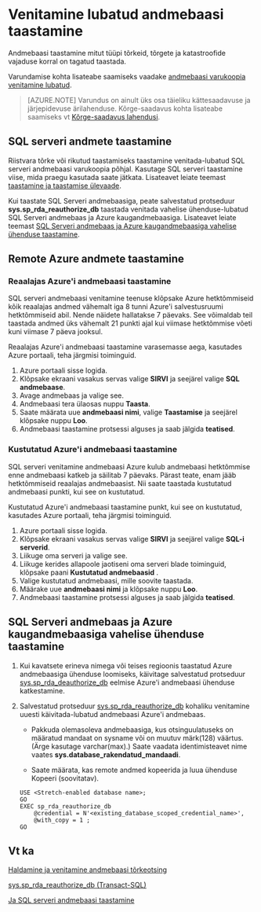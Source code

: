 <properties
    pageTitle="Andmebaaside venitamine lubatud taastamine | Microsoft Azure'i"
    description="Saate teada, kuidas taastada venitamine\-lubatud andmebaasid."
    services="sql-server-stretch-database"
    documentationCenter=""
    authors="douglaslMS"
    manager="jhubbard"
    editor=""/>

<tags
    ms.service="sql-server-stretch-database"
    ms.workload="data-management"
    ms.tgt_pltfrm="na"
    ms.devlang="na"
    ms.topic="article"
    ms.date="08/01/2016"
    ms.author="douglasl"/>

# <a name="restore-stretch-enabled-databases"></a>Venitamine lubatud andmebaasi taastamine

Andmebaasi taastamine mitut tüüpi tõrkeid, tõrgete ja katastroofide vajaduse korral on tagatud taastada.

Varundamise kohta lisateabe saamiseks vaadake [andmebaasi varukoopia venitamine lubatud](sql-server-stretch-database-backup.md).

>   [AZURE.NOTE] Varundus on ainult üks osa täieliku kättesaadavuse ja järjepidevuse ärilahenduse. Kõrge-saadavus kohta lisateabe saamiseks vt [Kõrge-saadavus lahendusi](https://msdn.microsoft.com/library/ms190202.aspx).

## <a name="restore-your-sql-server-data"></a>SQL serveri andmete taastamine
Riistvara tõrke või rikutud taastamiseks taastamine venitada\-lubatud SQL serveri andmebaasi varukoopia põhjal. Kasutage SQL serveri taastamine viise, mida praegu kasutada saate jätkata. Lisateavet leiate teemast [taastamine ja taastamise ülevaade](https://msdn.microsoft.com/library/ms191253.aspx).

Kui taastate SQL Serveri andmebaasiga, peate salvestatud protseduur **sys.sp_rda_reauthorize_db** taastada venitada vahelise ühenduse\-lubatud SQL Serveri andmebaas ja Azure kaugandmebaasiga. Lisateavet leiate teemast [SQL Serveri andmebaas ja Azure kaugandmebaasiga vahelise ühenduse taastamine](#restore-the-connection-between-the-sql-server-database-and-the-remote-azure-database).

## <a name="restore-your-remote-azure-data"></a>Remote Azure andmete taastamine

### <a name="recover-a-live-azure-database"></a>Reaalajas Azure'i andmebaasi taastamine
SQL serveri andmebaasi venitamine teenuse klõpsake Azure hetktõmmiseid kõik reaalajas andmed vähemalt iga 8 tunni Azure'i salvestusruumi hetktõmmiseid abil. Nende näidete hallatakse 7 päevaks. See võimaldab teil taastada andmed üks vähemalt 21 punkti ajal kui viimase hetktõmmise võeti kuni viimase 7 päeva jooksul.

Reaalajas Azure'i andmebaasi taastamine varasemasse aega, kasutades Azure portaali, teha järgmisi toiminguid.

1. Azure portaali sisse logida.
2. Klõpsake ekraani vasakus servas valige **SIRVI** ja seejärel valige **SQL andmebaase**.
3. Avage andmebaas ja valige see.
4. Andmebaasi tera ülaosas nuppu **Taasta**.
5. Saate määrata uue **andmebaasi nimi**, valige **Taastamise** ja seejärel klõpsake nuppu **Loo**.
6. Andmebaasi taastamine protsessi alguses ja saab jälgida **teatised**.

### <a name="recover-a-deleted-azure-database"></a>Kustutatud Azure'i andmebaasi taastamine
SQL serveri venitamine andmebaasi Azure kulub andmebaasi hetktõmmise enne andmebaasi katkeb ja säilitab 7 päevaks. Pärast teate, enam jääb hetktõmmiseid reaalajas andmebaasist. Nii saate taastada kustutatud andmebaasi punkti, kui see on kustutatud.

Kustutatud Azure'i andmebaasi taastamine punkt, kui see on kustutatud, kasutades Azure portaali, teha järgmisi toiminguid.

1. Azure portaali sisse logida.
2. Klõpsake ekraani vasakus servas valige **SIRVI** ja seejärel valige **SQL-i serverid**.
3. Liikuge oma serveri ja valige see.
4. Liikuge kerides allapoole jaotiseni oma serveri blade toiminguid, klõpsake paani **Kustutatud andmebaasid** .
5. Valige kustutatud andmebaasi, mille soovite taastada.
5. Määrake uue **andmebaasi nimi** ja klõpsake nuppu **Loo**.
6. Andmebaasi taastamine protsessi alguses ja saab jälgida **teatised**.

## <a name="restore-the-connection-between-the-sql-server-database-and-the-remote-azure-database"></a>SQL Serveri andmebaas ja Azure kaugandmebaasiga vahelise ühenduse taastamine

1.  Kui kavatsete erineva nimega või teises regioonis taastatud Azure andmebaasiga ühenduse loomiseks, käivitage salvestatud protseduur [sys.sp_rda_deauthorize_db](https://msdn.microsoft.com/library/mt703716.aspx) eelmise Azure'i andmebaasi ühenduse katkestamine.  

2.  Salvestatud protseduur [sys.sp_rda_reauthorize_db](https://msdn.microsoft.com/library/mt131016.aspx) kohaliku venitamine uuesti käivitada\-lubatud andmebaasi Azure'i andmebaas.  

    -   Pakkuda olemasoleva andmebaasiga, kus otsinguulatuseks on määratud mandaat on sysname või on muutuv märk\(128\) väärtus. \(Ärge kasutage varchar\(max\).\) Saate vaadata identimisteavet nime vaates **sys.database\_rakendatud\_mandaadi**.  

    -   Saate määrata, kas remote andmed kopeerida ja luua ühenduse Kopeeri (soovitatav).  

    ```tsql  
    USE <Stretch-enabled database name>;
    GO
    EXEC sp_rda_reauthorize_db
        @credential = N'<existing_database_scoped_credential_name>',
        @with_copy = 1 ;  
    GO
    ```  

## <a name="see-also"></a>Vt ka

[Haldamine ja venitamine andmebaasi tõrkeotsing](sql-server-stretch-database-manage.md)

[sys.sp_rda_reauthorize_db (Transact-SQL)](https://msdn.microsoft.com/library/mt131016.aspx)

[Ja SQL serveri andmebaasi taastamine](https://msdn.microsoft.com/library/ms187048.aspx)
